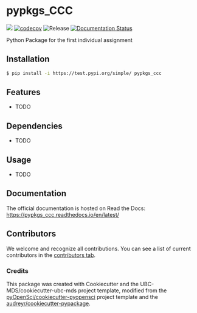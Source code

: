 # pypkgs_CCC 

![](https://github.com/jachang0628/pypkgs_ccc/workflows/build/badge.svg) [![codecov](https://codecov.io/gh/jachang0628/pypkgs_ccc/branch/main/graph/badge.svg)](https://codecov.io/gh/jachang0628/pypkgs_ccc) ![Release](https://github.com/jachang0628/pypkgs_ccc/workflows/Release/badge.svg) [![Documentation Status](https://readthedocs.org/projects/pypkgs_ccc/badge/?version=latest)](https://pypkgs_ccc.readthedocs.io/en/latest/?badge=latest)

Python Package for the first individual assignment

## Installation

```bash
$ pip install -i https://test.pypi.org/simple/ pypkgs_ccc
```

## Features

- TODO

## Dependencies

- TODO

## Usage

- TODO

## Documentation

The official documentation is hosted on Read the Docs: https://pypkgs_ccc.readthedocs.io/en/latest/

## Contributors

We welcome and recognize all contributions. You can see a list of current contributors in the [contributors tab](https://github.com/jachang0628/pypkgs_ccc/graphs/contributors).

### Credits

This package was created with Cookiecutter and the UBC-MDS/cookiecutter-ubc-mds project template, modified from the [pyOpenSci/cookiecutter-pyopensci](https://github.com/pyOpenSci/cookiecutter-pyopensci) project template and the [audreyr/cookiecutter-pypackage](https://github.com/audreyr/cookiecutter-pypackage).
